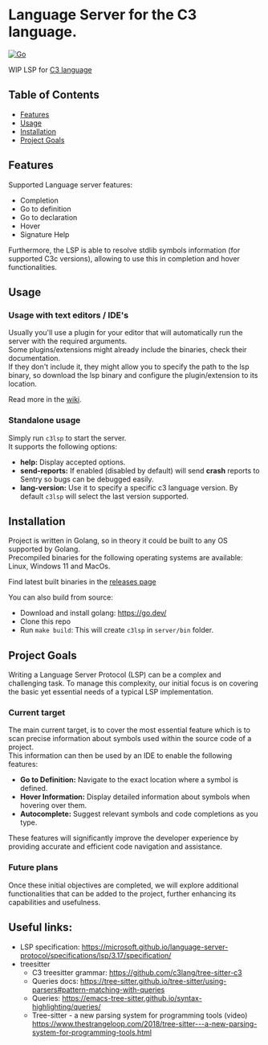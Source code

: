 # Language Server for the C3 language.
[![Go](https://github.com/pherrymason/c3-lsp/actions/workflows/go.yml/badge.svg)](https://github.com/pherrymason/c3-lsp/actions/workflows/go.yml)

WIP LSP for [C3 language](https://github.com/c3lang/c3c)  


## Table of Contents

- [Features](#Features)
- [Usage](#Usage)
- [Installation](#Installation)
- [Project Goals](#project-goals)

## Features
Supported Language server features:

- Completion
- Go to definition
- Go to declaration
- Hover
- Signature Help

Furthermore, the LSP is able to resolve stdlib symbols information (for supported C3c versions), allowing to use this in completion and hover functionalities.

## Usage 
### Usage with text editors / IDE's
Usually you'll use a plugin for your editor that will automatically run the server with the required arguments.  
Some plugins/extensions might already include the binaries, check their documentation.  
If they don't include it, they might allow you to specify the path to the lsp binary, so download the lsp binary and configure the plugin/extension to its location.

Read more in the [wiki](https://github.com/pherrymason/c3-lsp/wiki/Integration-with-editors).

### Standalone usage
Simply run `c3lsp` to start the server.  
It supports the following options:
- **help:** Display accepted options.
- **send-reports:** If enabled (disabled by default) will send __crash__ reports to Sentry so bugs can be debugged easily.
- **lang-version:** Use it to specify a specific c3 language version. By default `c3lsp` will select the last version supported.


## Installation
Project is written in Golang, so in theory it could be built to any OS supported by Golang.  
Precompiled binaries for the following operating systems are available: Linux, Windows 11 and MacOs.

Find latest built binaries in the [releases page](https://github.com/pherrymason/c3-lsp/releases)

You can also build from source:

- Download and install golang: https://go.dev/
- Clone this repo
- Run `make build`: This will create `c3lsp` in `server/bin` folder.


## Project Goals
Writing a Language Server Protocol (LSP) can be a complex and challenging task. To manage this complexity, our initial focus is on covering the basic yet essential needs of a typical LSP implementation.

### Current target
The main current target, is to cover the most essential feature which is to scan precise information about symbols used within the source code of a project.  
This information can then be used by an IDE to enable the following features:

- **Go to Definition:** Navigate to the exact location where a symbol is defined.
- **Hover Information:** Display detailed information about symbols when hovering over them.
- **Autocomplete:** Suggest relevant symbols and code completions as you type.

These features will significantly improve the developer experience by providing accurate and efficient code navigation and assistance.

### Future plans
Once these initial objectives are completed, we will explore additional functionalities that can be added to the project, further enhancing its capabilities and usefulness.


## Useful links:
- LSP specification: https://microsoft.github.io/language-server-protocol/specifications/lsp/3.17/specification/
- treesitter
  - C3 treesitter grammar: https://github.com/c3lang/tree-sitter-c3
  - Queries docs: https://tree-sitter.github.io/tree-sitter/using-parsers#pattern-matching-with-queries
  - Queries: https://emacs-tree-sitter.github.io/syntax-highlighting/queries/
  - Tree-sitter - a new parsing system for programming tools (video) https://www.thestrangeloop.com/2018/tree-sitter---a-new-parsing-system-for-programming-tools.html
